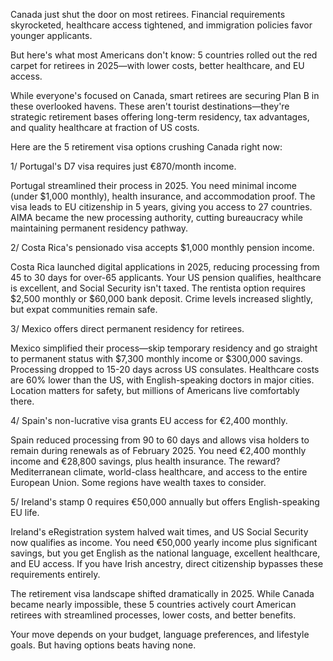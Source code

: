 Canada just shut the door on most retirees. Financial requirements skyrocketed, healthcare access tightened, and immigration policies favor younger applicants.

But here's what most Americans don't know: 5 countries rolled out the red carpet for retirees in 2025—with lower costs, better healthcare, and EU access.

While everyone's focused on Canada, smart retirees are securing Plan B in these overlooked havens. These aren't tourist destinations—they're strategic retirement bases offering long-term residency, tax advantages, and quality healthcare at fraction of US costs.

Here are the 5 retirement visa options crushing Canada right now:

1/ Portugal's D7 visa requires just €870/month income.

Portugal streamlined their process in 2025. You need minimal income (under $1,000 monthly), health insurance, and accommodation proof. The visa leads to EU citizenship in 5 years, giving you access to 27 countries. AIMA became the new processing authority, cutting bureaucracy while maintaining permanent residency pathway.

2/ Costa Rica's pensionado visa accepts $1,000 monthly pension income.

Costa Rica launched digital applications in 2025, reducing processing from 45 to 30 days for over-65 applicants. Your US pension qualifies, healthcare is excellent, and Social Security isn't taxed. The rentista option requires $2,500 monthly or $60,000 bank deposit. Crime levels increased slightly, but expat communities remain safe.

3/ Mexico offers direct permanent residency for retirees.

Mexico simplified their process—skip temporary residency and go straight to permanent status with $7,300 monthly income or $300,000 savings. Processing dropped to 15-20 days across US consulates. Healthcare costs are 60% lower than the US, with English-speaking doctors in major cities. Location matters for safety, but millions of Americans live comfortably there.

4/ Spain's non-lucrative visa grants EU access for €2,400 monthly.

Spain reduced processing from 90 to 60 days and allows visa holders to remain during renewals as of February 2025. You need €2,400 monthly income and €28,800 savings, plus health insurance. The reward? Mediterranean climate, world-class healthcare, and access to the entire European Union. Some regions have wealth taxes to consider.

5/ Ireland's stamp 0 requires €50,000 annually but offers English-speaking EU life.

Ireland's eRegistration system halved wait times, and US Social Security now qualifies as income. You need €50,000 yearly income plus significant savings, but you get English as the national language, excellent healthcare, and EU access. If you have Irish ancestry, direct citizenship bypasses these requirements entirely.

The retirement visa landscape shifted dramatically in 2025. While Canada became nearly impossible, these 5 countries actively court American retirees with streamlined processes, lower costs, and better benefits.

Your move depends on your budget, language preferences, and lifestyle goals. But having options beats having none.